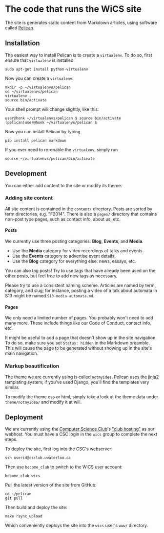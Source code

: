 # The code that runs the WiCS site #

The site is generates static content from Markdown articles, using software
called [Pelican](http://docs.getpelican.com/en/3.5.0/).

## Installation ##

The easiest way to install Pelican is to create a `virtualenv`. To do so,
first ensure that `virtualenv` is installed:

```
sudo apt-get install python-virtualenv
```

Now you can create a `virtualenv`:

```
mkdir -p ~/virtualenvs/pelican
cd ~/virtualenvs/pelican
virtualenv .
source bin/activate
```

Your shell prompt will change slightly, like this:

```
user@honk ~/virtualenvs/pelican $ source bin/activate
(pelican)user@honk ~/virtualenvs/pelican $
```

Now you can install Pelican by typing

```
pip install pelican markdown
```

If you ever need to re-enable the `virtualenv`, simply run

```
source ~/virtualenvs/pelican/bin/activate
```

## Development ##

You can either add content to the site or modify its theme.

### Adding site content ###

All site content is contained in the `content/` directory. Posts are sorted by
term directories, e.g. "F2014". There is also a `pages/` directory that
contains non-post type pages, such as contact info, about us, etc.

#### Posts ####

We currently use three posting categories: **Blog**, **Events**, and **Media**.

+ Use the **Media** category for video recordings of talks and events.
+ Use the **Events** category to advertise event details.
+ Use the **Blog** category for everything else: news, essays, etc.

You can also tag posts! Try to use tags that have already been used on the
other posts, but feel free to add new tags as necessary.

Please try to use a consistent naming scheme. Articles are named by term,
category, and slug; for instance, posting a video of a talk about automata in 
S13 might be named `S13-media-automata.md`.

#### Pages ####

We only need a limited number of pages. You probably won't need to add many 
more. These include things like our Code of Conduct, contact info, etc.

It might be useful to add a page that doesn't show up in the site navigation. 
To do so, make sure you set `Status: hidden` in the Markdown preamble. This 
will cause the page to be generated without showing up in the site's main 
navigation.

### Markup beautification ###

The theme we are currently using is called `notmyidea`. Pelican uses the 
[jinja2](http://jinja.pocoo.org/docs/dev/) templating system; if you've used 
Django, you'll find the templates very similar. 

To modify the theme css or html, simply take a look at the theme data under
`theme/notmyidea/` and modify it at will.

## Deployment ##

We are currently using the [Computer Science 
Club](https://csclub.uwaterloo.ca)'s ["club 
hosting"](http://wiki.csclub.uwaterloo.ca/Club_Hosting) as our webhost. You 
must have a CSC login in the `wics` group to complete the next steps.

To deploy the site, first log into the CSC's webserver:

```
ssh userid@csclub.uwaterloo.ca
```

Then use `become_club` to switch to the WiCS user account:

```
become_club wics
```

Pull the latest version of the site from GitHub:

```
cd ~/pelican
git pull
```

Then build and deploy the site:

```
make rsync_upload
```

Which conveniently deploys the site into the `wics` user's `www/` directory.
